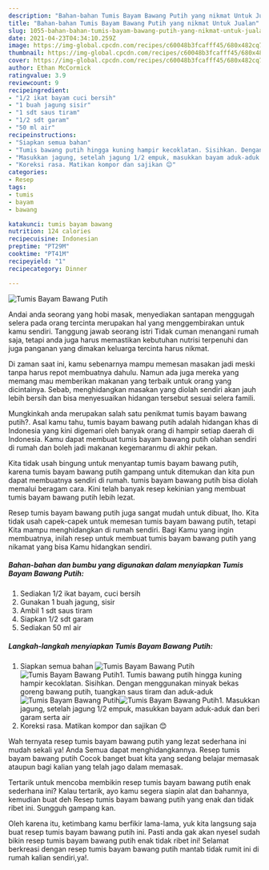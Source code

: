 ```yaml
---
description: "Bahan-bahan Tumis Bayam Bawang Putih yang nikmat Untuk Jualan"
title: "Bahan-bahan Tumis Bayam Bawang Putih yang nikmat Untuk Jualan"
slug: 1055-bahan-bahan-tumis-bayam-bawang-putih-yang-nikmat-untuk-jualan
date: 2021-04-23T04:34:10.259Z
image: https://img-global.cpcdn.com/recipes/c60048b3fcafff45/680x482cq70/tumis-bayam-bawang-putih-foto-resep-utama.jpg
thumbnail: https://img-global.cpcdn.com/recipes/c60048b3fcafff45/680x482cq70/tumis-bayam-bawang-putih-foto-resep-utama.jpg
cover: https://img-global.cpcdn.com/recipes/c60048b3fcafff45/680x482cq70/tumis-bayam-bawang-putih-foto-resep-utama.jpg
author: Ethan McCormick
ratingvalue: 3.9
reviewcount: 9
recipeingredient:
- "1/2 ikat bayam cuci bersih"
- "1 buah jagung sisir"
- "1 sdt saus tiram"
- "1/2 sdt garam"
- "50 ml air"
recipeinstructions:
- "Siapkan semua bahan"
- "Tumis bawang putih hingga kuning hampir kecoklatan. Sisihkan. Dengan menggunakan minyak bekas goreng bawang putih, tuangkan saus tiram dan aduk-aduk"
- "Masukkan jagung, setelah jagung 1/2 empuk, masukkan bayam aduk-aduk dan beri garam serta air"
- "Koreksi rasa. Matikan kompor dan sajikan 😊"
categories:
- Resep
tags:
- tumis
- bayam
- bawang

katakunci: tumis bayam bawang 
nutrition: 124 calories
recipecuisine: Indonesian
preptime: "PT29M"
cooktime: "PT41M"
recipeyield: "1"
recipecategory: Dinner

---
```



![Tumis Bayam Bawang Putih](https://img-global.cpcdn.com/recipes/c60048b3fcafff45/680x482cq70/tumis-bayam-bawang-putih-foto-resep-utama.jpg)

Andai anda seorang yang hobi masak, menyediakan santapan menggugah selera pada orang tercinta merupakan hal yang menggembirakan untuk kamu sendiri. Tanggung jawab seorang istri Tidak cuman menangani rumah saja, tetapi anda juga harus memastikan kebutuhan nutrisi terpenuhi dan juga panganan yang dimakan keluarga tercinta harus nikmat.

Di zaman  saat ini, kamu sebenarnya mampu memesan masakan jadi meski tanpa harus repot membuatnya dahulu. Namun ada juga mereka yang memang mau memberikan makanan yang terbaik untuk orang yang dicintainya. Sebab, menghidangkan masakan yang diolah sendiri akan jauh lebih bersih dan bisa menyesuaikan hidangan tersebut sesuai selera famili. 



Mungkinkah anda merupakan salah satu penikmat tumis bayam bawang putih?. Asal kamu tahu, tumis bayam bawang putih adalah hidangan khas di Indonesia yang kini digemari oleh banyak orang di hampir setiap daerah di Indonesia. Kamu dapat membuat tumis bayam bawang putih olahan sendiri di rumah dan boleh jadi makanan kegemaranmu di akhir pekan.

Kita tidak usah bingung untuk menyantap tumis bayam bawang putih, karena tumis bayam bawang putih gampang untuk ditemukan dan kita pun dapat membuatnya sendiri di rumah. tumis bayam bawang putih bisa diolah memalui beragam cara. Kini telah banyak resep kekinian yang membuat tumis bayam bawang putih lebih lezat.

Resep tumis bayam bawang putih juga sangat mudah untuk dibuat, lho. Kita tidak usah capek-capek untuk memesan tumis bayam bawang putih, tetapi Kita mampu menghidangkan di rumah sendiri. Bagi Kamu yang ingin membuatnya, inilah resep untuk membuat tumis bayam bawang putih yang nikamat yang bisa Kamu hidangkan sendiri.

<!--inarticleads1-->

##### Bahan-bahan dan bumbu yang digunakan dalam menyiapkan Tumis Bayam Bawang Putih:

1. Sediakan 1/2 ikat bayam, cuci bersih
1. Gunakan 1 buah jagung, sisir
1. Ambil 1 sdt saus tiram
1. Siapkan 1/2 sdt garam
1. Sediakan 50 ml air




<!--inarticleads2-->

##### Langkah-langkah menyiapkan Tumis Bayam Bawang Putih:

1. Siapkan semua bahan
<img src="https://img-global.cpcdn.com/steps/fdb50fcaacc76f72/160x128cq70/tumis-bayam-bawang-putih-langkah-memasak-1-foto.jpg" alt="Tumis Bayam Bawang Putih"><img src="https://img-global.cpcdn.com/steps/c7d1d566036ab314/160x128cq70/tumis-bayam-bawang-putih-langkah-memasak-1-foto.jpg" alt="Tumis Bayam Bawang Putih">1. Tumis bawang putih hingga kuning hampir kecoklatan. Sisihkan. Dengan menggunakan minyak bekas goreng bawang putih, tuangkan saus tiram dan aduk-aduk
<img src="https://img-global.cpcdn.com/steps/3524ea75fe0cb4cb/160x128cq70/tumis-bayam-bawang-putih-langkah-memasak-2-foto.jpg" alt="Tumis Bayam Bawang Putih"><img src="https://img-global.cpcdn.com/steps/51c99724608fc69e/160x128cq70/tumis-bayam-bawang-putih-langkah-memasak-2-foto.jpg" alt="Tumis Bayam Bawang Putih">1. Masukkan jagung, setelah jagung 1/2 empuk, masukkan bayam aduk-aduk dan beri garam serta air
1. Koreksi rasa. Matikan kompor dan sajikan 😊




Wah ternyata resep tumis bayam bawang putih yang lezat sederhana ini mudah sekali ya! Anda Semua dapat menghidangkannya. Resep tumis bayam bawang putih Cocok banget buat kita yang sedang belajar memasak ataupun bagi kalian yang telah jago dalam memasak.

Tertarik untuk mencoba membikin resep tumis bayam bawang putih enak sederhana ini? Kalau tertarik, ayo kamu segera siapin alat dan bahannya, kemudian buat deh Resep tumis bayam bawang putih yang enak dan tidak ribet ini. Sungguh gampang kan. 

Oleh karena itu, ketimbang kamu berfikir lama-lama, yuk kita langsung saja buat resep tumis bayam bawang putih ini. Pasti anda gak akan nyesel sudah bikin resep tumis bayam bawang putih enak tidak ribet ini! Selamat berkreasi dengan resep tumis bayam bawang putih mantab tidak rumit ini di rumah kalian sendiri,ya!.

